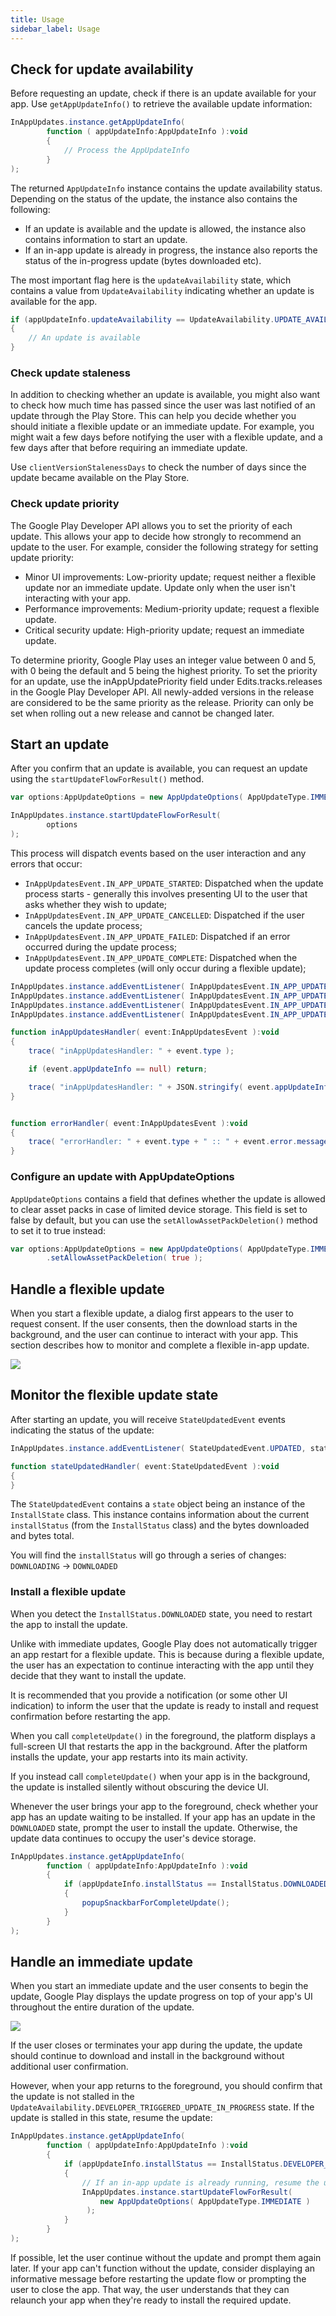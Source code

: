 ```yaml
---
title: Usage
sidebar_label: Usage
---
```




## Check for update availability

Before requesting an update, check if there is an update available for your app. Use `getAppUpdateInfo()` to retrieve the available update information:


```actionscript
InAppUpdates.instance.getAppUpdateInfo(
        function ( appUpdateInfo:AppUpdateInfo ):void
        {
            // Process the AppUpdateInfo
        }
);
```

The returned `AppUpdateInfo` instance contains the update availability status. Depending on the status of the update, the instance also contains the following:

- If an update is available and the update is allowed, the instance also contains information to start an update.
- If an in-app update is already in progress, the instance also reports the status of the in-progress update (bytes downloaded etc).


The most important flag here is the `updateAvailability` state, which contains a value from `UpdateAvailability` indicating whether an update is available for the app.

```actionscript
if (appUpdateInfo.updateAvailability == UpdateAvailability.UPDATE_AVAILABLE)
{
    // An update is available
}
```


### Check update staleness

In addition to checking whether an update is available, you might also want to check how much time has passed since the user was last notified of an update through the Play Store. This can help you decide whether you should initiate a flexible update or an immediate update. For example, you might wait a few days before notifying the user with a flexible update, and a few days after that before requiring an immediate update.

Use `clientVersionStalenessDays` to check the number of days since the update became available on the Play Store.


### Check update priority

The Google Play Developer API allows you to set the priority of each update. This allows your app to decide how strongly to recommend an update to the user. For example, consider the following strategy for setting update priority:

- Minor UI improvements: Low-priority update; request neither a flexible update nor an immediate update. Update only when the user isn't interacting with your app.
- Performance improvements: Medium-priority update; request a flexible update.
- Critical security update: High-priority update; request an immediate update.

To determine priority, Google Play uses an integer value between 0 and 5, with 0 being the default and 5 being the highest priority. To set the priority for an update, use the inAppUpdatePriority field under Edits.tracks.releases in the Google Play Developer API. All newly-added versions in the release are considered to be the same priority as the release. Priority can only be set when rolling out a new release and cannot be changed later.



## Start an update

After you confirm that an update is available, you can request an update using the `startUpdateFlowForResult()` method.

```actionscript
var options:AppUpdateOptions = new AppUpdateOptions( AppUpdateType.IMMEDIATE );

InAppUpdates.instance.startUpdateFlowForResult(
        options
);
```

This process will dispatch events based on the user interaction and any errors that occur:

- `InAppUpdatesEvent.IN_APP_UPDATE_STARTED`: Dispatched when the update process starts - generally this involves presenting UI to the user that asks whether they wish to update;
- `InAppUpdatesEvent.IN_APP_UPDATE_CANCELLED`: Dispatched if the user cancels the update process;
- `InAppUpdatesEvent.IN_APP_UPDATE_FAILED`: Dispatched if an error occurred during the update process;
- `InAppUpdatesEvent.IN_APP_UPDATE_COMPLETE`: Dispatched when the update process completes (will only occur during a flexible update);


```actionscript
InAppUpdates.instance.addEventListener( InAppUpdatesEvent.IN_APP_UPDATE_STARTED, inAppUpdatesHandler );
InAppUpdates.instance.addEventListener( InAppUpdatesEvent.IN_APP_UPDATE_COMPLETE, inAppUpdatesHandler );
InAppUpdates.instance.addEventListener( InAppUpdatesEvent.IN_APP_UPDATE_CANCELLED, errorHandler );
InAppUpdates.instance.addEventListener( InAppUpdatesEvent.IN_APP_UPDATE_FAILED, errorHandler );

function inAppUpdatesHandler( event:InAppUpdatesEvent ):void
{
    trace( "inAppUpdatesHandler: " + event.type );

    if (event.appUpdateInfo == null) return;

    trace( "inAppUpdatesHandler: " + JSON.stringify( event.appUpdateInfo.toObject() ) );
}


function errorHandler( event:InAppUpdatesEvent ):void
{
    trace( "errorHandler: " + event.type + " :: " + event.error.message );
}
```


### Configure an update with AppUpdateOptions

`AppUpdateOptions` contains a field that defines whether the update is allowed to clear asset packs in case of limited device storage. This field is set to false by default, but you can use the `setAllowAssetPackDeletion()` method to set it to true instead:

```actionscript
var options:AppUpdateOptions = new AppUpdateOptions( AppUpdateType.IMMEDIATE )
        .setAllowAssetPackDeletion( true );
```



## Handle a flexible update

When you start a flexible update, a dialog first appears to the user to request consent. If the user consents, then the download starts in the background, and the user can continue to interact with your app. This section describes how to monitor and complete a flexible in-app update.

![](images/flexible_flow.png)



## Monitor the flexible update state

After starting an update, you will receive `StateUpdatedEvent` events indicating the status of the update:

```actionscript
InAppUpdates.instance.addEventListener( StateUpdatedEvent.UPDATED, stateUpdatedHandler );

function stateUpdatedHandler( event:StateUpdatedEvent ):void
{
}
```

The `StateUpdatedEvent` contains a `state` object being an instance of the `InstallState` class. This instance contains information about the current `installStatus` (from the `InstallStatus` class) and the bytes downloaded and bytes total.  

You will find the `installStatus` will go through a series of changes: `DOWNLOADING` -> `DOWNLOADED` 



### Install a flexible update

When you detect the `InstallStatus.DOWNLOADED` state, you need to restart the app to install the update.

Unlike with immediate updates, Google Play does not automatically trigger an app restart for a flexible update. This is because during a flexible update, the user has an expectation to continue interacting with the app until they decide that they want to install the update.

It is recommended that you provide a notification (or some other UI indication) to inform the user that the update is ready to install and request confirmation before restarting the app.

When you call `completeUpdate()` in the foreground, the platform displays a full-screen UI that restarts the app in the background. After the platform installs the update, your app restarts into its main activity.

If you instead call `completeUpdate()` when your app is in the background, the update is installed silently without obscuring the device UI.

Whenever the user brings your app to the foreground, check whether your app has an update waiting to be installed. If your app has an update in the `DOWNLOADED` state, prompt the user to install the update. Otherwise, the update data continues to occupy the user's device storage.


```actionscript
InAppUpdates.instance.getAppUpdateInfo(
        function ( appUpdateInfo:AppUpdateInfo ):void
        {
            if (appUpdateInfo.installStatus == InstallStatus.DOWNLOADED) 
            {
                popupSnackbarForCompleteUpdate();
            }
        }
);
```


## Handle an immediate update

When you start an immediate update and the user consents to begin the update, Google Play displays the update progress on top of your app's UI throughout the entire duration of the update. 

![](images/immediate_flow.png)

If the user closes or terminates your app during the update, the update should continue to download and install in the background without additional user confirmation.

However, when your app returns to the foreground, you should confirm that the update is not stalled in the `UpdateAvailability.DEVELOPER_TRIGGERED_UPDATE_IN_PROGRESS` state. If the update is stalled in this state, resume the update:

```actionscript
InAppUpdates.instance.getAppUpdateInfo(
        function ( appUpdateInfo:AppUpdateInfo ):void
        {
            if (appUpdateInfo.installStatus == InstallStatus.DEVELOPER_TRIGGERED_UPDATE_IN_PROGRESS) 
            {
                // If an in-app update is already running, resume the update.
                InAppUpdates.instance.startUpdateFlowForResult( 
                    new AppUpdateOptions( AppUpdateType.IMMEDIATE )
                 );
            }
        }
);
```

If possible, let the user continue without the update and prompt them again later. If your app can't function without the update, consider displaying an informative message before restarting the update flow or prompting the user to close the app. That way, the user understands that they can relaunch your app when they're ready to install the required update.

